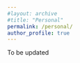 ```yaml
---
#layout: archive
#title: "Personal"
permalink: /personal/
author_profile: true
---
```


To be updated

<script type="text/javascript" id="clustrmaps" src="//clustrmaps.com/map_v2.js?d=n9KHZlK5EQXBBjgFgYGJoe_HJrPsBYTt9mMNoLZNZ5c&cl=ffffff&w=a"></script>

